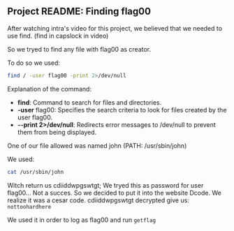 ## Project README: Finding flag00

After watching intra's video for this project, we believed that we needed to use find. (find in capslock in video)

So we tryed to find any file with flag00 as creator.

To do so we used:
```bash
find / -user flag00 -print 2>/dev/null
```

Explanation of the command:

- **find**: Command to search for files and directories.
- **-user** flag00: Specifies the search criteria to look for files created by the user flag00.
- **--print 2>/dev/null**: Redirects error messages to /dev/null to prevent them from being displayed.

One of our file allowed was named john (PATH: /usr/sbin/john)

We used:
```bash
cat /usr/sbin/john
```

Witch return us cdiiddwpgswtgt;
We tryed this as  password for user flag00... 
Not a succes. 
So we decided to put it into the website Dcode.
We realize it was a cesar code.
cdiiddwpgswtgt decrypted give us: `nottoohardhere`

We used it in order to log as flag00 and run `getflag`
